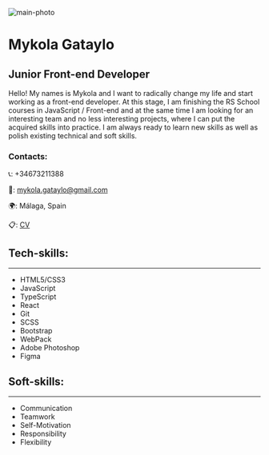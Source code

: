 ![main-photo](https://avatars.githubusercontent.com/u/70888618?s=96&v=4 'Mykola Gataylo')

# Mykola Gataylo

## Junior Front-end Developer

Hello!
My names is Mykola and I want to radically change my life and start working as a front-end developer.
At this stage, I am finishing the RS School courses in JavaScript / Front-end and at the same time I am looking for an interesting team and no less interesting projects, where I can put the acquired skills into practice.
I am always ready to learn new skills as well as polish existing technical and soft skills.

### Contacts:

📞: +34673211388

📧: mykola.gataylo@gmail.com

🌍: Málaga, Spain

📋: [CV](https://cv-mykola-gataylo.netlify.app 'cv mykola gataylo')

## Tech-skills:

---

- HTML5/CSS3
- JavaScript
- TypeScript
- React
- Git
- SCSS
- Bootstrap
- WebPack
- Adobe Photoshop
- Figma

## Soft-skills:

---

- Communication
- Teamwork
- Self-Motivation
- Responsibility
- Flexibility
